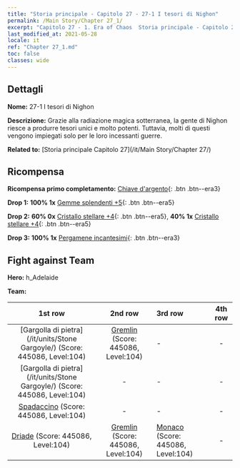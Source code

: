 ```yaml
---
title: "Storia principale - Capitolo 27 - 27-1 I tesori di Nighon"
permalink: /Main Story/Chapter 27_1/
excerpt: "Capitolo 27 - 1. Era of Chaos  Storia principale - Capitolo 27_1. 27-1 I tesori di Nighon"
last_modified_at: 2021-05-28
locale: it
ref: "Chapter 27_1.md"
toc: false
classes: wide
---
```


## Dettagli

 **Nome:** 27-1 I tesori di Nighon

 **Descrizione:** Grazie alla radiazione magica sotterranea, la gente di Nighon riesce a produrre tesori unici e molto potenti. Tuttavia, molti di questi vengono impiegati solo per le loro incessanti guerre.

 **Related to:** [Storia principale Capitolo 27](/it/Main Story/Chapter 27/)

## Ricompensa

 **Ricompensa primo completamento:** [Chiave d'argento](/ItemsIT/con_693/){: .btn .btn--era3}

 **Drop 1:** **100% 1x** [Gemme splendenti +5](/ItemsIT/mat_100/){: .btn .btn--era5}

 **Drop 2:** **60% 0x** [Cristallo stellare +4](/ItemsIT/mat_94/){: .btn .btn--era5}, **40% 1x** [Cristallo stellare +4](/ItemsIT/mat_94/){: .btn .btn--era5}

 **Drop 3:** **100% 1x** [Pergamene incantesimi](/ItemsIT/con_694/){: .btn .btn--era3}


## Fight against Team
 **Hero:** h_Adelaide

 **Team:**


  | 1st row | 2nd row | 3rd row | 4th row |
  |:----:|:----:|:----|:----:|
  | [Gargolla di pietra](/it/units/Stone Gargoyle/) (Score: 445086, Level:104)  | [Gremlin](/it/units/Gremlin/) (Score: 445086, Level:104)  | - | - |
  | [Gargolla di pietra](/it/units/Stone Gargoyle/) (Score: 445086, Level:104)  | - | - | - |
  | [Spadaccino](/it/units/Swordsman/) (Score: 445086, Level:104)  | - | - | - |
  | [Driade](/it/units/Sprite/) (Score: 445086, Level:104)  | [Gremlin](/it/units/Gremlin/) (Score: 445086, Level:104)  | [Monaco](/it/units/Monk/) (Score: 445086, Level:104)  | - |


